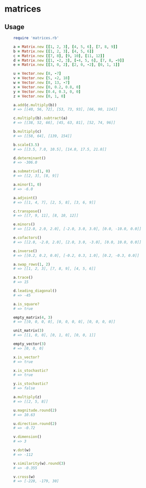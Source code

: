 # matrices

## Usage

```ruby
    require 'matrices.rb'
```

```ruby
    a = Matrix.new [[1, 2, 3], [4, 5, 6], [7, 8, 9]]
    b = Matrix.new [[1, 2, 3], [4, 5, 6]]
    c = Matrix.new [[7, 8], [9, 10], [11, 12]]
    d = Matrix.new [[1, -2, 3], [-4, 5, 6], [7, 8, -9]]
    e = Matrix.new [[3, 0, 2], [2, 0, -2], [0, 1, 1]]
```

```ruby
    u = Vector.new [8, -7]
    v = Vector.new [5, -2, 18]
    w = Vector.new [8, 13, -7]
    x = Vector.new [0, 0.2, 0.8, 0]
    y = Vector.new [0.4, 0.3, 0, 0]
    z = Vector.new [0, 1, 0]
```

```ruby
    a.add(c.multiply(b))
    # => [[40, 56, 72], [53, 73, 93], [66, 90, 114]]
```

```ruby
    c.multiply(b).subtract(a)
    # => [[38, 52, 66], [45, 63, 81], [52, 74, 96]]
```

```ruby
    b.multiply(c)
    # => [[58, 64], [139, 154]]
```

```ruby
    b.scale(3.5)
    # => [[3.5, 7.0, 10.5], [14.0, 17.5, 21.0]]
```

```ruby
    d.determinant()
    # => -306.0
```

```ruby
    a.submatrix(1, 0)
    # => [[2, 3], [8, 9]]
```

```ruby
    a.minor(1, 0)
    # => -6.0
```

```ruby
    a.adjoint()
    # => [[1, 4, 7], [2, 5, 8], [3, 6, 9]]
```

```ruby
    c.transpose()
    # => [[7, 9, 11], [8, 10, 12]]
```

```ruby
    e.minors()
    # => [[2.0, 2.0, 2.0], [-2.0, 3.0, 3.0], [0.0, -10.0, 0.0]]
```

```ruby
    e.cofactors()
    # => [[2.0, -2.0, 2.0], [2.0, 3.0, -3.0], [0.0, 10.0, 0.0]]
```

```ruby
    e.inverse()
    # => [[0.2, 0.2, 0.0], [-0.2, 0.3, 1.0], [0.2, -0.3, 0.0]]
```

```ruby
    a.swap_rows(1, 2)
    # => [[1, 2, 3], [7, 8, 9], [4, 5, 6]]

```

```ruby
    a.trace()
    # => 15
```

```ruby
    d.leading_diagonal()
    # => -45
```

```ruby
    a.is_square?
    # => true
```

```ruby
    empty_matrix(4, 3)
    # => [[0, 0, 0, 0], [0, 0, 0, 0], [0, 0, 0, 0]]
```

```ruby
    unit_matrix(3)
    # => [[1, 0, 0], [0, 1, 0], [0, 0, 1]]
```

```ruby
    empty_vector(3)
    # => [0, 0, 0]
```

```ruby
    x.is_vector?
    # => true
```

```ruby
    x.is_stochastic?
    # => true

    y.is_stochastic?
    # => false
```

```ruby
    a.multiply(z)
    # => [[2, 5, 8]]
```

```ruby
    u.magnitude.round(2)
    # => 10.63
```

```ruby
    u.direction.round(2)
    # => -0.72
```

```ruby
    v.dimension()
    # => 3
```

```ruby
    v.dot(w)
    # => -112
```

```ruby
    v.similarity(w).round(3)
    # => -0.355
```

```ruby
    v.cross(w)
    # => [-220, -179, 30]
```

